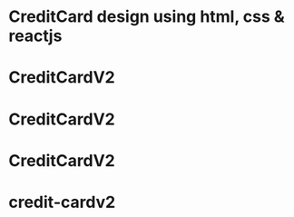 # CreditCard design using html, css & reactjs
# CreditCardV2
# CreditCardV2
# CreditCardV2
# credit-cardv2
